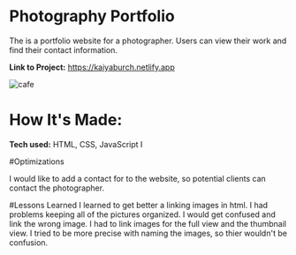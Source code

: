 # Photography Portfolio
The is a portfolio website for a photographer. Users can view their work and find their contact information.

<strong>Link to Project:</strong> https://kaiyaburch.netlify.app

<img src="photo.gif" alt="cafe">

# How It's Made:
<strong>Tech used:</strong> HTML, CSS, JavaScript
I 

#Optimizations

I would like to add a contact for to the website, so potential clients can contact the photographer.

#Lessons Learned
I learned to get better a linking images in html. I had problems keeping all of the pictures organized. I would get confused and link the wrong image. I had to link images for the full view and the thumbnail view. I tried to be more precise with naming the images, so thier wouldn't be confusion.
